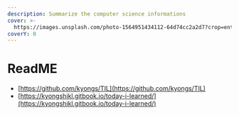 ```yaml
---
description: Summarize the computer science informations
cover: >-
  https://images.unsplash.com/photo-1564951434112-64d74cc2a2d7?crop=entropy&cs=tinysrgb&fm=jpg&ixid=MnwxOTcwMjR8MHwxfHNlYXJjaHw5fHxwYXN0ZWx8ZW58MHx8fHwxNjU4OTk1ODUx&ixlib=rb-1.2.1&q=80
coverY: 0
---
```


# ReadME

* [https://github.com/kyongs/TIL](https://github.com/kyongs/TIL)
* [https://kyongshikl.gitbook.io/today-i-learned/](https://kyongshikl.gitbook.io/today-i-learned/)
